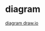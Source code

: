 # diagram

[diagram draw.io](https://app.diagrams.net?lightbox=1&highlight=0000ff&edit=_blank&layers=1&nav=1&title=restockchicago-db#R7Ztdb5swFIZ%2FTS47YUNoermk7Sqtnap00raryQUHvBmMjLMk%2B%2FWzwQ5QJwvrSkhV2qrCx9%2F24xd8DCN3lqw%2FcJTFdyzEdASdcD1yL0cQTvyJ%2FK8Mm9LgQac0RJyEpQlUhgfyG2ujSbYkIc4bCQVjVJCsaQxYmuJANGyIc7ZqJlsw2qw1QxG2DA8Borb1CwlFrLsFzyv7DSZRbGoG%2FkUZkyCTWPckj1HIVjWTezVyZ5wxUV4l6xmmauzMuJT5rvfEbhvGcSraZPiRnU39DCTezc3ZlzPhn8%2BjT2fjspRfiC51h2dI4IjxjW602JiRyFckoSiVoemCpeJBxzgyHMSEhrdow5aqJblAwU8TmsaMk98yPaIyCkiDjOZCTzT0VWmE0hmjjBf1uNhRv42cD6pEXRfHucx7b7oNnpju0LqR8BblwrSSUYqynDwW7VYZE8Qjkk6ZECzRiUwvr5uNWhQ%2FMh5REqXSFsi6MDdjUfYGeDKsBxRzgdd7Zwps51%2BuG8wSLNSAOyaDo5HRa2aig6sKQOBrW1yHz%2FM0%2BBr6aFt0xYW80Gj8Aya%2Bhcl3md4iJEaZupQ9FQTRuVyPKI1U7FSwTA8wxQszIVw3XV0%2FmkkAtUEu007VYBK5JN9rc0LCsCi1Tk7KCjTzDAUkjW7LWlyvMs11bcrEZJELWqzGWBaGU9UaJpBAj1uoM0ZSUQzkeCr%2F5HjPnHfj0Vj2dCbDoArLP5WcixlLc8ERKaYZS%2FJWWNE3DTnLPkvWsOltfQGNn0AE20K0f0HbZGmSoN%2BOJNfpCKRzC6T7j%2F%2FN0WN9Ae9goi1OTXZeDJ1DdKhuavBbc6Bvd7rO6iZzkA9%2FNx81INxj8jCxeEhRgrtRFucwCkVhr1xWavjUZQZ0pSnjlppitOfFGbqwGOpbUUqM3oKcTJ4lJ52hYHYNNRaI7Fs%2BCMrLCEpXGjKBPWsIABY4g4gcS0SAsxuO3lQE2iqSyI3%2BICMnLiPAmfStI%2B6gI%2F3pCDwxHfFeHoZBQbpVENdrpyCgqx0xsF2yg4IcTUG8ZylIdzDYjtd7zsJlIGwmBvf86Djuedd%2Fpnv%2BojNMbLfq4J8%2FTf882OOAPRUHPbA9soOH%2Frj3oPNn3YO6I8L2rw4%2B%2BpPz0R%2FQld6d9ND2zPatKm%2FosfbitDbG0Pa2ZpwEg6a8Kk3p3WlvJGTQlB40Zd8mqTdNsf0mgX6VrbO90KAs3ShLaz9%2BZw%2B90Ha8XPe%2BDXpD4rLHS9vXHgjaxzrqvYJBVfr25h8SErfvA0HYwRnQICNtZcQ9rWcU194EDy8WvA4h8VueC3bHzvCGUn9C4p7YG0qwxTuvOIyweVSXvSNiM8cUCcLSqyrGGrtYJOYkEKfhe%2FUFlQxezSUQn9kdSjcqYk3EV5NIXn9TE%2FhurEOX5oSvCGx0oGyeatPedalNOVvyAP%2Bl83pQhRGC%2F3iI3H5p0zzN1UZejNevZot3zaWu414BvP%2BcED49%2Fyt7qnNVRFgFeU8Ksg4Sy6GwCirQ2nZ8F20yWH2AViavvuJzr%2F4A)
